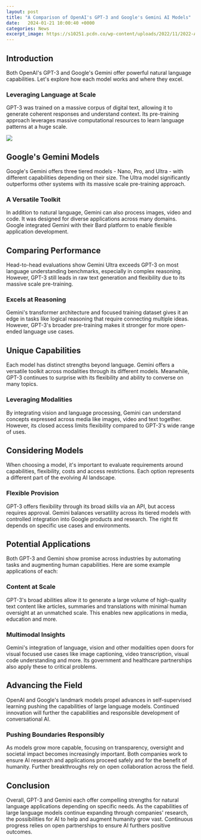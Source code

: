 ```yaml
---
layout: post
title: "A Comparison of OpenAI's GPT-3 and Google's Gemini AI Models"
date:   2024-01-21 10:00:40 +0000
categories: News
excerpt_image: https://s10251.pcdn.co/wp-content/uploads/2022/11/2022-Alan-D-Thompson-AI-Bubbles-Rev-6.png
---
```

## Introduction
Both OpenAI's GPT-3 and Google's Gemini offer powerful natural language capabilities. Let's explore how each model works and where they excel.  
### Leveraging Language at Scale  
GPT-3 was trained on a massive corpus of digital text, allowing it to generate coherent responses and understand context. Its pre-training approach leverages massive computational resources to learn language patterns at a huge scale.

![](https://s10251.pcdn.co/wp-content/uploads/2022/11/2022-Alan-D-Thompson-AI-Bubbles-Rev-6.png)
## Google's Gemini Models
Google's Gemini offers three tiered models - Nano, Pro, and Ultra - with different capabilities depending on their size. The Ultra model significantly outperforms other systems with its massive scale pre-training approach.
### A Versatile Toolkit  
In addition to natural language, Gemini can also process images, video and code. It was designed for diverse applications across many domains. Google integrated Gemini with their Bard platform to enable flexible application development.
## Comparing Performance 
Head-to-head evaluations show Gemini Ultra exceeds GPT-3 on most language understanding benchmarks, especially in complex reasoning. However, GPT-3 still leads in raw text generation and flexibility due to its massive scale pre-training.
### Excels at Reasoning
Gemini's transformer architecture and focused training dataset gives it an edge in tasks like logical reasoning that require connecting multiple ideas. However, GPT-3's broader pre-training makes it stronger for more open-ended language use cases.
## Unique Capabilities
Each model has distinct strengths beyond language. Gemini offers a versatile toolkit across modalities through its different models. Meanwhile, GPT-3 continues to surprise with its flexibility and ability to converse on many topics.
### Leveraging Modalities  
By integrating vision and language processing, Gemini can understand concepts expressed across media like images, video and text together. However, its closed access limits flexibility compared to GPT-3's wide range of uses.
## Considering Models
When choosing a model, it's important to evaluate requirements around capabilities, flexibility, costs and access restrictions. Each option represents a different part of the evolving AI landscape.
### Flexible Provision  
GPT-3 offers flexibility through its broad skills via an API, but access requires approval. Gemini balances versatility across its tiered models with controlled integration into Google products and research. The right fit depends on specific use cases and environments.
## Potential Applications
Both GPT-3 and Gemini show promise across industries by automating tasks and augmenting human capabilities. Here are some example applications of each:
### Content at Scale  
GPT-3's broad abilities allow it to generate a large volume of high-quality text content like articles, summaries and translations with minimal human oversight at an unmatched scale. This enables new applications in media, education and more. 
### Multimodal Insights   
Gemini's integration of language, vision and other modalities open doors for visual focused use cases like image captioning, video transcription, visual code understanding and more. Its government and healthcare partnerships also apply these to critical problems.
## Advancing the Field 
OpenAI and Google's landmark models propel advances in self-supervised learning pushing the capabilities of large language models. Continued innovation will further the capabilities and responsible development of conversational AI.
### Pushing Boundaries Responsibly
As models grow more capable, focusing on transparency, oversight and societal impact becomes increasingly important. Both companies work to ensure AI research and applications proceed safely and for the benefit of humanity. Further breakthroughs rely on open collaboration across the field.
## Conclusion
Overall, GPT-3 and Gemini each offer compelling strengths for natural language applications depending on specific needs. As the capabilities of large language models continue expanding through companies' research, the possibilities for AI to help and augment humanity grow vast. Continuous progress relies on open partnerships to ensure AI furthers positive outcomes.